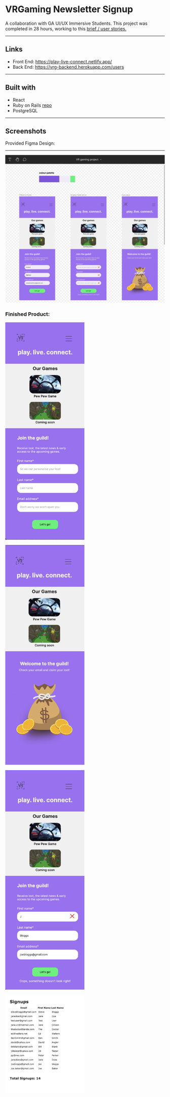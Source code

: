 # VRGaming Newsletter Signup

A collaboration with GA UI/UX Immersive Students. This project was completed in 28 hours, working to this [brief / user stories.](https://docs.google.com/document/d/1IsF09FzYTUUK_uygoiZt9Jp0YqTsod8bEWKdvavTJdk/edit?usp=sharing) 

---------------------------------------------------------------

## Links
* Front End: https://play-live-connect.netlify.app/
* Back End: https://vrg-backend.herokuapp.com/users

---------------------------------------------------------------

## Built with

* React
* Ruby on Rails [repo](https://github.com/edwalters99/vrgame-server)
* PostgreSQL


---------------------------------------------------------------
## Screenshots
Provided Figma Design:

---------------------------------------------------------------

![Figma](public/screenshots/figma.jpg)


<h3>Finished Product: </h3>
<span><img src="public/screenshots/signup.jpg" width="250" alt="Signup" />
</span>

<span><img src="public/screenshots/success.jpg" width="250" alt="Success" />
</span>

<span><img src="public/screenshots/error.jpg" width="250" alt="Error" />
</span>

<span><img src="public/screenshots/dash.jpg" width="250" alt="Dashboard" />
</span>
